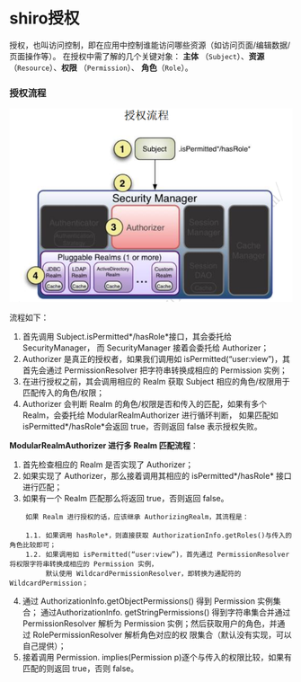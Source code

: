 shiro授权
=================================================================
授权，也叫访问控制，即在应用中控制谁能访问哪些资源（如访问页面/编辑数据/页面操作等）。
在授权中需了解的几个关键对象： **主体** （`Subject`）、**资源** （`Resource`）、**权限** （`Permission`）、
**角色**（`Role`）。

### 授权流程

![授权流程图](img/授权流程图.png)

流程如下：

1. 首先调用 Subject.isPermitted*/hasRole*接口，其会委托给 SecurityManager，
而 SecurityManager 接着会委托给 Authorizer；
2. Authorizer 是真正的授权者，如果我们调用如 isPermitted(“user:view”)，其首先会通过 PermissionResolver
把字符串转换成相应的 Permission 实例；
3. 在进行授权之前，其会调用相应的 Realm 获取 Subject 相应的角色/权限用于匹配传入的角色/权限；
4. Authorizer 会判断 Realm 的角色/权限是否和传入的匹配，如果有多个 Realm，会委托给 ModularRealmAuthorizer 进行循环判断，
如果匹配如 isPermitted*/hasRole*会返回 true，否则返回 false 表示授权失败。

**ModularRealmAuthorizer 进行多 Realm 匹配流程**：

1. 首先检查相应的 Realm 是否实现了 Authorizer；
2. 如果实现了 Authorizer，那么接着调用其相应的 isPermitted*/hasRole* 接口进行匹配；
3. 如果有一个 Realm 匹配那么将返回 true，否则返回 false。
```
    如果 Realm 进行授权的话，应该继承 AuthorizingRealm，其流程是：

    1.1. 如果调用 hasRole*，则直接获取 AuthorizationInfo.getRoles()与传入的角色比较即可；
    1.2. 如果调用如 isPermitted(“user:view”)，首先通过 PermissionResolver 将权限字符串转换成相应的 Permission 实例，
         默认使用 WildcardPermissionResolver，即转换为通配符的 WildcardPermission；
```
4. 通过 AuthorizationInfo.getObjectPermissions() 得到 Permission 实例集合； 通过AuthorizationInfo. getStringPermissions()
得到字符串集合并通过 PermissionResolver 解析为 Permission 实例；然后获取用户的角色，并通过 RolePermissionResolver 解析角色对应的权
限集合（默认没有实现，可以自己提供）；
5. 接着调用 Permission. implies(Permission p)逐个与传入的权限比较，如果有匹配的则返回 true，否则 false。
